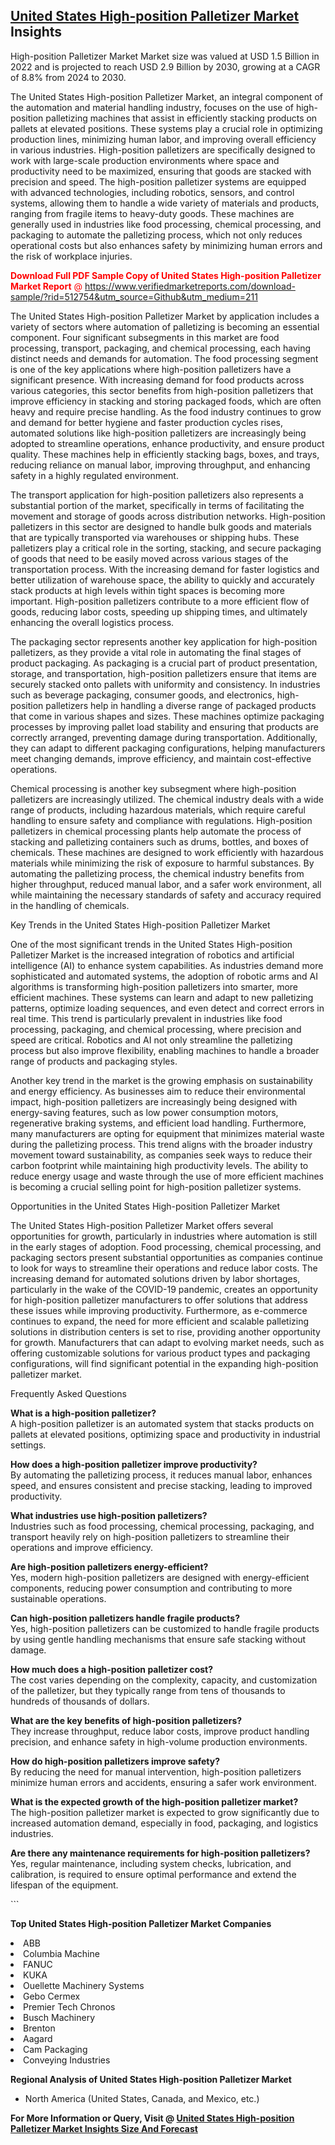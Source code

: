 <h2><a href="https://www.verifiedmarketreports.com/download-sample/?rid=512754&amp;utm_source=Github&amp;utm_medium=211" target="_blank">United States High-position Palletizer Market</a> Insights</h2><p>High-position Palletizer Market Market size was valued at USD 1.5 Billion in 2022 and is projected to reach USD 2.9 Billion by 2030, growing at a CAGR of 8.8% from 2024 to 2030.</p><p><p>The United States High-position Palletizer Market, an integral component of the automation and material handling industry, focuses on the use of high-position palletizing machines that assist in efficiently stacking products on pallets at elevated positions. These systems play a crucial role in optimizing production lines, minimizing human labor, and improving overall efficiency in various industries. High-position palletizers are specifically designed to work with large-scale production environments where space and productivity need to be maximized, ensuring that goods are stacked with precision and speed. The high-position palletizer systems are equipped with advanced technologies, including robotics, sensors, and control systems, allowing them to handle a wide variety of materials and products, ranging from fragile items to heavy-duty goods. These machines are generally used in industries like food processing, chemical processing, and packaging to automate the palletizing process, which not only reduces operational costs but also enhances safety by minimizing human errors and the risk of workplace injuries.<p><span class=""><span style="color: #ff0000;"><strong>Download Full PDF Sample Copy of United States High-position Palletizer Market Report</strong> @ </span><a href="https://www.verifiedmarketreports.com/download-sample/?rid=512754&amp;utm_source=Github&amp;utm_medium=211" target="_blank">https://www.verifiedmarketreports.com/download-sample/?rid=512754&amp;utm_source=Github&amp;utm_medium=211</a></span></p></p><p>The United States High-position Palletizer Market by application includes a variety of sectors where automation of palletizing is becoming an essential component. Four significant subsegments in this market are food processing, transport, packaging, and chemical processing, each having distinct needs and demands for automation. The food processing segment is one of the key applications where high-position palletizers have a significant presence. With increasing demand for food products across various categories, this sector benefits from high-position palletizers that improve efficiency in stacking and storing packaged foods, which are often heavy and require precise handling. As the food industry continues to grow and demand for better hygiene and faster production cycles rises, automated solutions like high-position palletizers are increasingly being adopted to streamline operations, enhance productivity, and ensure product quality. These machines help in efficiently stacking bags, boxes, and trays, reducing reliance on manual labor, improving throughput, and enhancing safety in a highly regulated environment.<p>The transport application for high-position palletizers also represents a substantial portion of the market, specifically in terms of facilitating the movement and storage of goods across distribution networks. High-position palletizers in this sector are designed to handle bulk goods and materials that are typically transported via warehouses or shipping hubs. These palletizers play a critical role in the sorting, stacking, and secure packaging of goods that need to be easily moved across various stages of the transportation process. With the increasing demand for faster logistics and better utilization of warehouse space, the ability to quickly and accurately stack products at high levels within tight spaces is becoming more important. High-position palletizers contribute to a more efficient flow of goods, reducing labor costs, speeding up shipping times, and ultimately enhancing the overall logistics process.<p>The packaging sector represents another key application for high-position palletizers, as they provide a vital role in automating the final stages of product packaging. As packaging is a crucial part of product presentation, storage, and transportation, high-position palletizers ensure that items are securely stacked onto pallets with uniformity and consistency. In industries such as beverage packaging, consumer goods, and electronics, high-position palletizers help in handling a diverse range of packaged products that come in various shapes and sizes. These machines optimize packaging processes by improving pallet load stability and ensuring that products are correctly arranged, preventing damage during transportation. Additionally, they can adapt to different packaging configurations, helping manufacturers meet changing demands, improve efficiency, and maintain cost-effective operations.<p>Chemical processing is another key subsegment where high-position palletizers are increasingly utilized. The chemical industry deals with a wide range of products, including hazardous materials, which require careful handling to ensure safety and compliance with regulations. High-position palletizers in chemical processing plants help automate the process of stacking and palletizing containers such as drums, bottles, and boxes of chemicals. These machines are designed to work efficiently with hazardous materials while minimizing the risk of exposure to harmful substances. By automating the palletizing process, the chemical industry benefits from higher throughput, reduced manual labor, and a safer work environment, all while maintaining the necessary standards of safety and accuracy required in the handling of chemicals.<p>Key Trends in the United States High-position Palletizer Market</p><p>One of the most significant trends in the United States High-position Palletizer Market is the increased integration of robotics and artificial intelligence (AI) to enhance system capabilities. As industries demand more sophisticated and automated systems, the adoption of robotic arms and AI algorithms is transforming high-position palletizers into smarter, more efficient machines. These systems can learn and adapt to new palletizing patterns, optimize loading sequences, and even detect and correct errors in real time. This trend is particularly prevalent in industries like food processing, packaging, and chemical processing, where precision and speed are critical. Robotics and AI not only streamline the palletizing process but also improve flexibility, enabling machines to handle a broader range of products and packaging styles.<p>Another key trend in the market is the growing emphasis on sustainability and energy efficiency. As businesses aim to reduce their environmental impact, high-position palletizers are increasingly being designed with energy-saving features, such as low power consumption motors, regenerative braking systems, and efficient load handling. Furthermore, many manufacturers are opting for equipment that minimizes material waste during the palletizing process. This trend aligns with the broader industry movement toward sustainability, as companies seek ways to reduce their carbon footprint while maintaining high productivity levels. The ability to reduce energy usage and waste through the use of more efficient machines is becoming a crucial selling point for high-position palletizer systems.<p>Opportunities in the United States High-position Palletizer Market</p><p>The United States High-position Palletizer Market offers several opportunities for growth, particularly in industries where automation is still in the early stages of adoption. Food processing, chemical processing, and packaging sectors present substantial opportunities as companies continue to look for ways to streamline their operations and reduce labor costs. The increasing demand for automated solutions driven by labor shortages, particularly in the wake of the COVID-19 pandemic, creates an opportunity for high-position palletizer manufacturers to offer solutions that address these issues while improving productivity. Furthermore, as e-commerce continues to expand, the need for more efficient and scalable palletizing solutions in distribution centers is set to rise, providing another opportunity for growth. Manufacturers that can adapt to evolving market needs, such as offering customizable solutions for various product types and packaging configurations, will find significant potential in the expanding high-position palletizer market.<p>Frequently Asked Questions</p><p><strong>What is a high-position palletizer?</strong><br>A high-position palletizer is an automated system that stacks products on pallets at elevated positions, optimizing space and productivity in industrial settings.</p><p><strong>How does a high-position palletizer improve productivity?</strong><br>By automating the palletizing process, it reduces manual labor, enhances speed, and ensures consistent and precise stacking, leading to improved productivity.</p><p><strong>What industries use high-position palletizers?</strong><br>Industries such as food processing, chemical processing, packaging, and transport heavily rely on high-position palletizers to streamline their operations and improve efficiency.</p><p><strong>Are high-position palletizers energy-efficient?</strong><br>Yes, modern high-position palletizers are designed with energy-efficient components, reducing power consumption and contributing to more sustainable operations.</p><p><strong>Can high-position palletizers handle fragile products?</strong><br>Yes, high-position palletizers can be customized to handle fragile products by using gentle handling mechanisms that ensure safe stacking without damage.</p><p><strong>How much does a high-position palletizer cost?</strong><br>The cost varies depending on the complexity, capacity, and customization of the palletizer, but they typically range from tens of thousands to hundreds of thousands of dollars.</p><p><strong>What are the key benefits of high-position palletizers?</strong><br>They increase throughput, reduce labor costs, improve product handling precision, and enhance safety in high-volume production environments.</p><p><strong>How do high-position palletizers improve safety?</strong><br>By reducing the need for manual intervention, high-position palletizers minimize human errors and accidents, ensuring a safer work environment.</p><p><strong>What is the expected growth of the high-position palletizer market?</strong><br>The high-position palletizer market is expected to grow significantly due to increased automation demand, especially in food, packaging, and logistics industries.</p><p><strong>Are there any maintenance requirements for high-position palletizers?</strong><br>Yes, regular maintenance, including system checks, lubrication, and calibration, is required to ensure optimal performance and extend the lifespan of the equipment.</p>```</p><p><strong>Top United States High-position Palletizer Market Companies</strong></p><div data-test-id=""><p><li>ABB</li><li> Columbia Machine</li><li> FANUC</li><li> KUKA</li><li> Ouellette Machinery Systems</li><li> Gebo Cermex</li><li> Premier Tech Chronos</li><li> Busch Machinery</li><li> Brenton</li><li> Aagard</li><li> Cam Packaging</li><li> Conveying Industries</li></p><div><strong>Regional Analysis of&nbsp;United States High-position Palletizer Market</strong></div><ul><li dir="ltr"><p dir="ltr">North America&nbsp;(United States, Canada, and Mexico, etc.)</p></li></ul><p><strong>For More Information or Query, Visit @&nbsp;</strong><strong><a href="https://www.verifiedmarketreports.com/product/high-position-palletizer-market/?utm_source=Github&amp;utm_medium=211" target="_blank">United States High-position Palletizer Market Insights Size And Forecast</a></strong></p></div>
